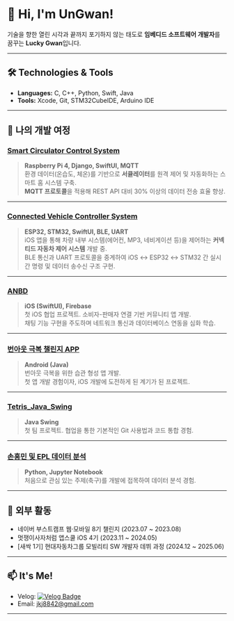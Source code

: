 # 👋 Hi, I'm UnGwan!

기술을 향한 열린 시각과 끝까지 포기하지 않는 태도로 **임베디드 소프트웨어 개발자**를 꿈꾸는 **Lucky Gwan**입니다.

---

## 🛠️ Technologies & Tools
- **Languages:** C, C++, Python, Swift, Java
- **Tools:** Xcode, Git, STM32CubeIDE, Arduino IDE

---

## 🔭 나의 개발 여정

### [Smart Circulator Control System](https://github.com/UnGwan/MySmartHome)
> **Raspberry Pi 4, Django, SwiftUI, MQTT**  
> 환경 데이터(온습도, 체온)를 기반으로 **서큘레이터**를 원격 제어 및 자동화하는 스마트 홈 시스템 구축.  
> **MQTT 프로토콜**을 적용해 REST API 대비 30% 이상의 데이터 전송 효율 향상.

---

### [Connected Vehicle Controller System](https://github.com/Kyalivia/Connected-Car-Controller)
> **ESP32, STM32, SwiftUI, BLE, UART**  
> iOS 앱을 통해 차량 내부 시스템(에어컨, MP3, 네비게이션 등)을 제어하는 **커넥티드 자동차 제어 시스템** 개발 중.  
> BLE 통신과 UART 프로토콜을 중계하여 iOS ↔ ESP32 ↔ STM32 간 실시간 명령 및 데이터 송수신 구조 구현.

---

### [ANBD](https://github.com/APP-iOS4/ANBD)
> **iOS (SwiftUI), Firebase**  
> 첫 iOS 협업 프로젝트. 소비자-판매자 연결 기반 커뮤니티 앱 개발.  
> 채팅 기능 구현을 주도하며 네트워크 통신과 데이터베이스 연동을 심화 학습.

---

### [번아웃 극복 챌린지 APP](https://github.com/UnGwan/MP_Project)
> **Android (Java)**  
> 번아웃 극복을 위한 습관 형성 앱 개발.  
> 첫 앱 개발 경험이자, iOS 개발에 도전하게 된 계기가 된 프로젝트.

---

### [Tetris_Java_Swing](https://github.com/SE-Team6/SE_Project_Tetris_Java_Swing)
> **Java Swing**  
> 첫 팀 프로젝트. 협업을 통한 기본적인 Git 사용법과 코드 통합 경험.

---

### [손흥민 및 EPL 데이터 분석](https://github.com/UnGwan/Epl_-_-_project)
> **Python, Jupyter Notebook**  
> 처음으로 관심 있는 주제(축구)를 개발에 접목하여 데이터 분석 경험.

---

## 🎯 외부 활동
- 네이버 부스트캠프 웹·모바일 8기 챌린지 (2023.07 ~ 2023.08)
- 멋쟁이사자처럼 앱스쿨 iOS 4기 (2023.11 ~ 2024.05)
- [새싹 1기] 현대자동차그룹 모빌리티 SW 개발자 데뷔 과정 (2024.12 ~ 2025.06)

---

## 📫 It's Me!
- Velog: [![Velog Badge](https://img.shields.io/badge/Velog-3DDC84?style=flat&logo=Velog&logoColor=white)](https://velog.io/@jkj5666)
- Email: jkj8842@gmail.com

---
